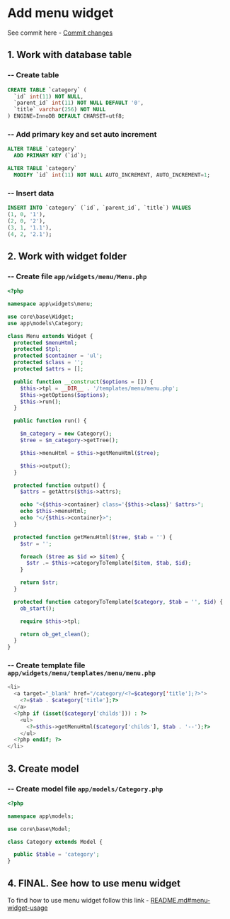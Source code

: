 # Add menu widget

See commit here - [Commit changes](https://github.com/tonephp/tonephp/commit/784fe87880145c437f7cf3b326f7ce76349ce057)

## 1. Work with database table

### -- Create table

```sql
CREATE TABLE `category` (
  `id` int(11) NOT NULL,
  `parent_id` int(11) NOT NULL DEFAULT '0',
  `title` varchar(256) NOT NULL
) ENGINE=InnoDB DEFAULT CHARSET=utf8;
```

### -- Add primary key and set auto increment

```sql
ALTER TABLE `category`
  ADD PRIMARY KEY (`id`);

ALTER TABLE `category`
  MODIFY `id` int(11) NOT NULL AUTO_INCREMENT, AUTO_INCREMENT=1;
```

### -- Insert data

```sql
INSERT INTO `category` (`id`, `parent_id`, `title`) VALUES
(1, 0, '1'),
(2, 0, '2'),
(3, 1, '1.1'),
(4, 2, '2.1');
```

## 2. Work with widget folder

### -- Create file `app/widgets/menu/Menu.php`

```php
<?php

namespace app\widgets\menu;

use core\base\Widget;
use app\models\Category;

class Menu extends Widget {
  protected $menuHtml;
  protected $tpl;
  protected $container = 'ul';
  protected $class = '';
  protected $attrs = [];

  public function __construct($options = []) {
    $this->tpl = __DIR__ . '/templates/menu/menu.php';
    $this->getOptions($options);
    $this->run();
  }

  public function run() {

    $m_category = new Category();
    $tree = $m_category->getTree();

    $this->menuHtml = $this->getMenuHtml($tree);

    $this->output();
  }

  protected function output() {
    $attrs = getAttrs($this->attrs);

    echo "<{$this->container} class='{$this->class}' $attrs>";
    echo $this->menuHtml;
    echo "</{$this->container}>";
  }

  protected function getMenuHtml($tree, $tab = '') {
    $str = '';

    foreach ($tree as $id => $item) {
      $str .= $this->categoryToTemplate($item, $tab, $id);
    }

    return $str;
  }

  protected function categoryToTemplate($category, $tab = '', $id) {
    ob_start();

    require $this->tpl;

    return ob_get_clean();
  }
}
```

### -- Create template file `app/widgets/menu/templates/menu/menu.php`

```php
<li>
  <a target="_blank" href="/category/<?=$category['title'];?>">
    <?=$tab . $category['title'];?>
  </a>
  <?php if (isset($category['childs'])) : ?>
    <ul>
      <?=$this->getMenuHtml($category['childs'], $tab . '--');?>
    </ul>
  <?php endif; ?>
</li>
```

## 3. Create model

### -- Create model file `app/models/Category.php`

```php
<?php

namespace app\models;

use core\base\Model;

class Category extends Model {

  public $table = 'category';
}
```

## 4. FINAL. See how to use menu widget

To find how to use menu widget follow this link - [README.md#menu-widget-usage](https://github.com/tonephp/tonephp/blob/main/README.md#menu-widget-usage)
